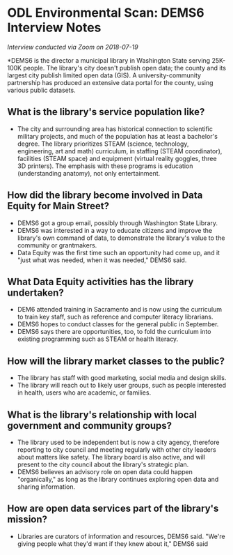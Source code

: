 #  ODL Environmental Scan: DEMS6 Interview Notes
*Interview conducted via Zoom on 2018-07-19*

*DEMS6 is the director a municipal library in Washington State serving 25K-100K people. The library's city doesn't publish open data; the county and its largest city publish limited open data (GIS). A university-community partnership has produced an extensive data portal for the county, using various public datasets.

## What is the library's service population like?
- The city and surrounding area has historical connection to scientific military projects, and much of the population has at least a bachelor's degree. The library prioritizes STEAM (science, technology, engineering, art and math) curriculum, in staffing (STEAM coordinator), facilities (STEAM space) and equipment (virtual reality goggles, three 3D printers). The emphasis with these programs is education (understanding anatomy), not only entertainment.

## How did the library become involved in Data Equity for Main Street?
- DEMS6 got a group email, possibly through Washington State Library.
- DEMS6 was interested in a way to educate citizens and improve the library's own command of data, to demonstrate the library's value to the community or grantmakers.
- Data Equity was the first time such an opportunity had come up, and it "just what was needed, when it was needed," DEMS6 said.

## What Data Equity activities has the library undertaken?
- DEM6 attended training in Sacramento and is now using the curriculum to train key staff, such as reference and computer literacy librarians.
- DEMS6 hopes to conduct classes for the general public in September.
- DEMS6 says there are opportunities, too, to fold the curriculum into existing programming such as STEAM or health literacy. 

## How will the library market classes to the public?
- The library has staff with good marketing, social media and design skills. 
- The library will reach out to likely user groups, such as people interested in health, users who are academic, or families. 

## What is the library's relationship with local government and community groups?
- The library used to be independent but is now a city agency, therefore reporting to city council and meeting regularly with other city leaders about matters like safety. The library board is also active, and will present to the city council about the library's strategic plan. 
- DEMS6 believes an advisory role on open data could happen "organically," as long as the library continues exploring open data and sharing information. 

## How are open data services part of the library's mission?
- Libraries are curators of information and resources, DEMS6 said. "We're giving people what they'd want if they knew about it," DEMS6 said











